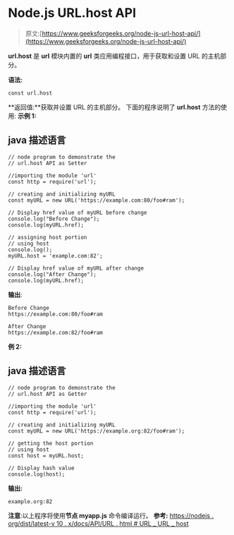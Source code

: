 # Node.js URL.host API

> 原文:[https://www.geeksforgeeks.org/node-js-url-host-api/](https://www.geeksforgeeks.org/node-js-url-host-api/)

**url.host** 是 **url** 模块内置的 **url** 类应用编程接口，用于获取和设置 URL 的主机部分。

**语法:**

```
const url.host
```

**返回值:**获取并设置 URL 的主机部分。
下面的程序说明了 **url.host** 方法的使用:
**示例 1:**

## java 描述语言

```
// node program to demonstrate the 
// url.host API as Setter 

//importing the module 'url'
const http = require('url');

// creating and initializing myURL
const myURL = new URL('https://example.com:80/foo#ram');

// Display href value of myURL before change
console.log("Before Change");
console.log(myURL.href);

// assigning host portion
// using host
console.log();
myURL.host = 'example.com:82';

// Display href value of myURL after change
console.log("After Change");
console.log(myURL.href);
```

**输出**:

```
Before Change
https://example.com:80/foo#ram

After Change
https://example.com:82/foo#ram
```

**例 2:**

## java 描述语言

```
// node program to demonstrate the 
// url.host API as Getter 

//importing the module 'url'
const http = require('url');

// creating and initializing myURL
const myURL = new URL('https://example.org:82/foo#ram');

// getting the host portion
// using host
const host = myURL.host;

// Display hash value 
console.log(host);
```

**输出:**

```
example.org:82
```

**注意**:以上程序将使用**节点 myapp.js** 命令编译运行。
**参考:**
[https://nodejs . org/dist/latest-v 10 . x/docs/API/URL . html # URL _ URL _ host](https://nodejs.org/dist/latest-v10.x/docs/api/url.html#url_url_host)